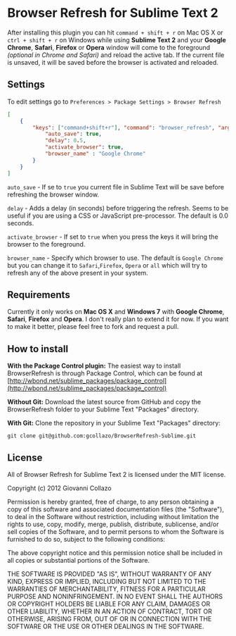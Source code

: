 # Browser Refresh for Sublime Text 2

After installing this plugin you can hit `command + shift + r` on Mac OS X or `ctrl + shift + r` on Windows while using  **Sublime Text 2** and your **Google Chrome**, **Safari**, **Firefox** or **Opera** window will come to the foreground *(optional in Chrome and Safari)* and reload the active tab. If the current file is unsaved, it will be saved before the browser is activated and reloaded.

## Settings
To edit settings go to `Preferences > Package Settings > Browser Refresh`

```json
[
    {
        "keys": ["command+shift+r"], "command": "browser_refresh", "args": {
            "auto_save": true,
            "delay": 0.5,
            "activate_browser": true,
            "browser_name" : "Google Chrome"
        }
    }
]
```
`auto_save` - If se to `true` you current file in Sublime Text will be save before refreshing the browser window.

`delay` - Adds a delay (in seconds) before triggering the refresh. Seems to be useful if you are using a CSS or JavaScript pre-processor. The default is 0.0 seconds. 

`activate_browser` - If set to `true` when you press the keys it will bring the browser to the foreground.

`browser_name` - Specify which browser to use. The default is `Google Chrome` but you can change it to `Safari`,`Firefox`, `Opera` or `all` which will try to refresh any of the above present in your system.


## Requirements
Currently it only works on **Mac OS X** and **Windows 7** with **Google Chrome**, **Safari**, **Firefox** and **Opera**. I don't really plan to extend it for now. If you want to make it better, please feel free to fork and request a pull.

## How to install
**With the Package Control plugin:** The easiest way to install BrowserRefresh is through Package Control, which can be found at [http://wbond.net/sublime_packages/package_control](http://wbond.net/sublime_packages/package_control)

**Without Git:** Download the latest source from GitHub and copy the BrowserRefresh folder to your Sublime Text "Packages" directory.

**With Git:** Clone the repository in your Sublime Text "Packages" directory:

```
git clone git@github.com:gcollazo/BrowserRefresh-Sublime.git
```

## License
All of Browser Refresh for Sublime Text 2 is licensed under the MIT license.

Copyright (c) 2012 Giovanni Collazo

Permission is hereby granted, free of charge, to any person obtaining a copy of this software and associated documentation files (the "Software"), to deal in the Software without restriction, including without limitation the rights to use, copy, modify, merge, publish, distribute, sublicense, and/or sell copies of the Software, and to permit persons to whom the Software is furnished to do so, subject to the following conditions:

The above copyright notice and this permission notice shall be included in all copies or substantial portions of the Software.

THE SOFTWARE IS PROVIDED "AS IS", WITHOUT WARRANTY OF ANY KIND, EXPRESS OR IMPLIED, INCLUDING BUT NOT LIMITED TO THE WARRANTIES OF MERCHANTABILITY, FITNESS FOR A PARTICULAR PURPOSE AND NONINFRINGEMENT. IN NO EVENT SHALL THE AUTHORS OR COPYRIGHT HOLDERS BE LIABLE FOR ANY CLAIM, DAMAGES OR OTHER LIABILITY, WHETHER IN AN ACTION OF CONTRACT, TORT OR OTHERWISE, ARISING FROM, OUT OF OR IN CONNECTION WITH THE SOFTWARE OR THE USE OR OTHER DEALINGS IN THE SOFTWARE.